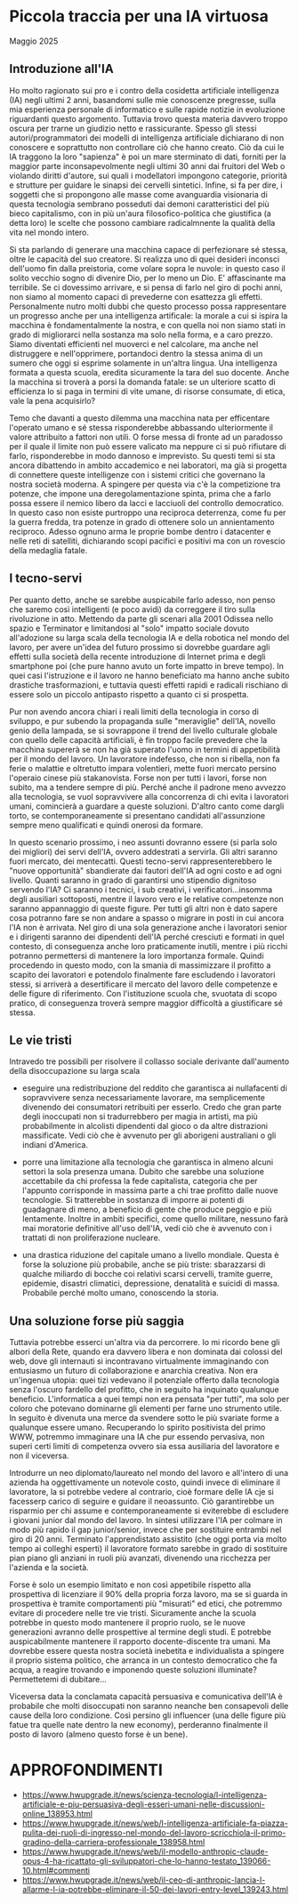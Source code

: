 # Piccola traccia per una IA virtuosa
Maggio 2025

## Introduzione all'IA
Ho molto ragionato sui pro e i contro della cosidetta artificiale intelligenza (IA) negli ultimi 2 anni, basandomi sulle mie conoscenze pregresse, sulla mia esperienza personale di informatico e sulle rapide notizie in evoluzione riguardanti questo argomento. Tuttavia trovo questa materia davvero troppo oscura per trarne un giudizio netto e rassicurante. Spesso gli stessi autori/programmatori dei modelli di intelligenza artificiale dichiarano di non conoscere e soprattutto non controllare ciò che hanno creato. Ciò da cui le IA traggono la loro "sapienza" è poi un mare sterminato di dati, forniti per la maggior parte inconsapevolmente negli ultimi 30 anni dai fruitori del Web o violando diritti d'autore, sui quali i modellatori impongono categorie, priorità e strutture per guidare le sinapsi dei cervelli sintetici. Infine, si fa per dire, i soggetti che si propongono alle masse come avanguardia visionaria di questa tecnologia sembrano posseduti dai demoni caratteristici del più bieco capitalismo, con in più un'aura filosofico-politica che giustifica (a detta loro) le scelte che possono cambiare radicalmnente la qualità della vita nel mondo intero. 

Si sta parlando di generare una macchina capace di perfezionare sé stessa, oltre le capacità del suo creatore. Si realizza uno di quei desideri inconsci dell'uomo fin dalla preistoria, come volare sopra le nuvole: in questo caso il solito vecchio sogno di divenire Dio, per lo meno un Dio. E' affascinante ma terribile. Se ci dovessimo arrivare, e si pensa di farlo nel giro di pochi anni, non siamo al momento capaci di prevederne con esattezza gli effetti. Personalmente nutro molti dubbi che questo processo possa rappresentare un progresso anche per una intelligenza artificale: la morale a cui si ispira la macchina è fondamentalmente la nostra, e con quella noi non siamo stati in grado di migliorarci nella sostanza ma solo nella forma, e a caro prezzo. Siamo diventati efficienti nel muoverci e nel calcolare, ma anche nel distruggere e nell'opprimere, portandoci dentro la stessa anima di un sumero che oggi si esprime solamente in un'altra lingua. Una intelligenza formata a questa scuola, eredita sicuramente la tara del suo docente. Anche la macchina si troverà a porsi la domanda fatale: se un ulteriore scatto di efficienza lo si paga in termini di vite umane, di risorse consumate, di etica, vale la pena acquisirlo? 

Temo che davanti a questo dilemma una macchina nata per efficentare l'operato umano e sé stessa risponderebbe abbassando ulteriormente il valore attribuito a fattori non utili. O forse messa di fronte ad un paradosso per il quale il limite non può essere valicato ma neppure ci si può rifiutare di farlo, risponderebbe in modo dannoso e imprevisto. Su questi temi si sta ancora dibattendo in ambito accademico e nei laboratori, ma già si progetta di connettere queste intelligenze con i sistemi critici che governano la nostra società moderna. A spingere per questa via c'è la competizione tra potenze, che impone una deregolamentazione spinta, prima che a farlo possa essere il nemico libero da lacci e lacciuoli del controllo democratico. In questo caso non esiste purtroppo una reciproca deterrenza, come fu per la guerra fredda, tra potenze in grado di ottenere solo un annientamento reciproco. Adesso ognuno arma le proprie bombe dentro i datacenter e nelle reti di satelliti, dichiarando scopi pacifici e positivi ma con un rovescio della medaglia fatale.

## I tecno-servi
Per quanto detto, anche se sarebbe auspicabile farlo adesso, non penso che saremo così intelligenti (e poco avidi) da correggere il tiro sulla rivoluzione in atto.
Mettendo da parte gli scenari alla 2001 Odissea nello spazio e Terminator e limitandosi al "solo" impatto sociale dovuto all'adozione su larga scala della tecnologia IA e della robotica nel mondo del lavoro, per avere un'idea del futuro prossimo si dovrebbe guardare agli effetti sulla società della recente introduzione di Internet prima e degli smartphone poi (che pure hanno avuto un forte impatto in breve tempo). In quei casi l'istruzione e il lavoro ne hanno beneficiato ma hanno anche subito drastiche trasformazioni, e tuttavia questi effetti rapidi e radicali rischiano di essere solo un piccolo antipasto rispetto a quanto ci si prospetta.

Pur non avendo ancora chiari i reali limiti della tecnologia in corso di sviluppo, e pur subendo la propaganda sulle "meraviglie" dell'IA, novello genio della lampada, se si sovrappone il trend del livello culturale globale con quello delle capacità artificiali, è fin troppo facile prevedere che la macchina supererà se non ha già superato l'uomo in termini di appetibilità per il mondo del lavoro. Un lavoratore indefesso, che non si ribella, non fa ferie o malattie e oltretutto impara volentieri, mette fuori mercato persino l'operaio cinese più stakanovista. Forse non per tutti i lavori, forse non subito, ma a tendere sempre di più. Perché anche il padrone meno avvezzo alla tecnologia, se vuol sopravvivere alla concorrenza di chi evita i lavoratori umani, comincierà a guardare a queste soluzioni. D'altro canto come dargli torto, se contemporaneamente si presentano candidati all'assunzione sempre meno qualificati e quindi onerosi da formare.

In questo scenario prossimo, i neo assunti dovranno essere (si parla solo dei migliori) dei servi dell'IA, ovvero addestrati a servirla. Gli altri saranno fuori mercato, dei mentecatti.
Questi tecno-servi rappresenterebbero le "nuove opportunità" sbandierate dai fautori dell'IA ad ogni costo e ad ogni livello. Quanti saranno in grado di garantirsi uno stipendio dignitoso servendo l'IA? Ci saranno i tecnici, i sub creativi, i verificatori...insomma degli ausiliari sottoposti, mentre il lavoro vero e le relative competenze non saranno appannaggio di queste figure. Per tutti gli altri non è dato sapere cosa potranno fare se non andare a spasso o migrare in posti in cui ancora l'IA non è arrivata.
Nel giro di una sola generazione anche i lavoratori senior e i dirigenti saranno dei dipendenti dell'IA perché cresciuti e formati in quel contesto, di conseguenza anche loro praticamente inutili, mentre i più ricchi potranno permettersi di mantenere la loro importanza formale. 
Quindi procedendo in questo modo, con la smania di massimizzare il profitto a scapito dei lavoratori e potendolo finalmente fare escludendo i lavoratori stessi, si arriverà a desertificare il mercato del lavoro delle competenze e delle figure di riferimento. Con l'istituzione scuola che, svuotata di scopo pratico, di conseguenza troverà sempre maggior difficoltà a giustificare sé stessa.

## Le vie tristi
Intravedo tre possibili per risolvere il collasso sociale derivante dall'aumento della disoccupazione su larga scala

- eseguire una redistribuzione del reddito che garantisca ai nullafacenti di sopravvivere senza necessariamente lavorare, ma semplicemente divenendo dei consumatori retribuiti per esserlo. Credo che gran parte degli inoccupati non si tradurrebbero per magia in artisti, ma più probabilmente in alcolisti dipendenti dal gioco o da altre distrazioni massificate. 
Vedi ciò che è avvenuto per gli aborigeni australiani o gli indiani d'America.

- porre una limitazione alla tecnologia che garantisca in almeno alcuni settori la sola presenza umana. Dubito che sarebbe una soluzione accettabile da chi professa la fede capitalista, categoria che per l'appunto corrisponde in massima parte a chi trae profitto dalle nuove tecnologie. Si tratterebbe in sostanza di imporre ai potenti di guadagnare di meno, a beneficio di gente che produce peggio e più lentamente. Inoltre in ambiti specifici, come quello militare, nessuno farà mai moratorie definitive all'uso dell'IA, vedi ciò che è avvenuto con i trattati di non proliferazione nucleare.

- una drastica riduzione del capitale umano a livello mondiale. Questa è forse la soluzione più probabile, anche se più triste: sbarazzarsi di qualche miliardo di bocche coi relativi scarsi cervelli, tramite guerre, epidemie, disastri climatici, depressione, denatalità e suicidi di massa. Probabile perché molto umano, conoscendo la storia.

## Una soluzione forse più saggia
Tuttavia potrebbe esserci un'altra via da percorrere. Io mi ricordo bene gli albori della Rete, quando era davvero libera e non dominata dai colossi del web, dove gli internauti si incontravano virtualmente immaginando con entusiasmo un futuro di collaborazione e anarchia creativa. Non era un'ingenua utopia: quei tizi vedevano il potenziale offerto dalla tecnologia senza l'oscuro fardello del profitto, che in seguito ha inquinato qualunque beneficio. L'informatica a quei tempi non era pensata "per tutti", ma solo per coloro che potevano dominarne gli elementi per farne uno strumento utile. In seguito è divenuta una merce da svendere sotto le più svariate forme a qualunque essere umano.
Recuperando lo spirito positivista del primo WWW, potremmo immaginare una IA che pur essendo pervasiva, non superi certi limiti di competenza ovvero sia essa ausiliaria del lavoratore e non il viceversa.

Introdurre un neo diplomato/laureato nel mondo del lavoro e all'intero di una azienda ha oggettivamente un notevole costo, quindi invece di eliminare il lavoratore, la si potrebbe vedere al contrario, cioè formare delle IA cje si facesserp carico di seguire e guidare il neoassunto. Ciò garantirebbe un risparmio per chi assume e contemporaneamente si eviterebbe di escludere i giovani junior dal mondo del lavoro. In sintesi utilizzare l'IA per colmare in modo più rapido il gap junior/senior, invece che per sostituire entrambi nel giro di 20 anni. Terminato l'apprendistato assistito (che oggi porta via molto tempo ai colleghi esperti) il lavoratore formato sarebbe in grado di sostituire pian piano gli anziani in ruoli più avanzati, divenendo una ricchezza per l'azienda e la società.

Forse è solo un esempio limitato e non così appetibile rispetto alla prospettiva di licenziare il 90% della propria forza lavoro, ma se si guarda in prospettiva è tramite comportamenti più "misurati" ed etici, che potremmo evitare di procedere nelle tre vie tristi. Sicuramente anche la scuola potrebbe in questo modo mantenere il proprio ruolo, se le nuove generazioni avranno delle prospettive al termine degli studi. E potrebbe auspicabilmente mantenere il rapporto docente-discente tra umani.
Ma dovrebbe essere questa nostra società inebetita e individualista a spingere il proprio sistema politico, che arranca in un contesto democratico che fa acqua, a reagire trovando e imponendo queste soluzioni illuminate?
Permettetemi di dubitare...

Viceversa data la conclamata capacità persuasiva e comunicativa dell'IA è probabile che molti disoccupati non saranno neanche ben consapevoli delle cause della loro condizione. Così persino gli influencer (una delle figure più fatue tra quelle nate dentro la new economy), perderanno finalmente il posto di lavoro (almeno questo forse è un bene).

# APPROFONDIMENTI

- https://www.hwupgrade.it/news/scienza-tecnologia/l-intelligenza-artificiale-e-piu-persuasiva-degli-esseri-umani-nelle-discussioni-online_138953.html
- https://www.hwupgrade.it/news/web/l-intelligenza-artificiale-fa-piazza-pulita-dei-ruoli-di-ingresso-nel-mondo-del-lavoro-scricchiola-il-primo-gradino-della-carriera-professionale_138958.html
- https://www.hwupgrade.it/news/web/il-modello-anthropic-claude-opus-4-ha-ricattato-gli-sviluppatori-che-lo-hanno-testato_139066-10.html#commenti
- https://www.hwupgrade.it/news/web/il-ceo-di-anthropic-lancia-l-allarme-l-ia-potrebbe-eliminare-il-50-dei-lavori-entry-level_139243.html
